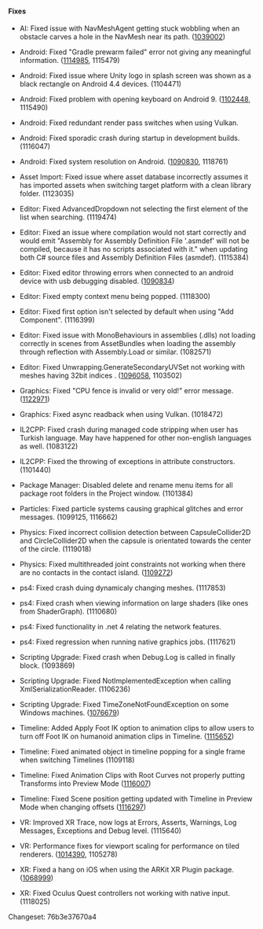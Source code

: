 #### Fixes

*   AI: Fixed issue with NavMeshAgent getting stuck wobbling when an obstacle carves a hole in the NavMesh near its path. ([1039002](https://issuetracker.unity3d.com/issues/an-agent-gets-stuck-on-its-path-when-a-navmeshobstacle-with-carving-is-toggled-on-and-off-repeatedly))
    
*   Android: Fixed "Gradle prewarm failed" error not giving any meaningful information. ([1114985](https://issuetracker.unity3d.com/issues/gradle-prewarm-failed-error-does-not-give-the-actual-reason-of-failure), 1115479)
    
*   Android: Fixed issue where Unity logo in splash screen was shown as a black rectangle on Android 4.4 devices. (1104471)
    
*   Android: Fixed problem with opening keyboard on Android 9. ([1102448](https://issuetracker.unity3d.com/issues/android-keyboard-doesnt-open-when-an-inputfield-is-touched-with-android-api-level-28), 1115490)
    
*   Android: Fixed redundant render pass switches when using Vulkan.
    
*   Android: Fixed sporadic crash during startup in development builds. (1116047)
    
*   Android: Fixed system resolution on Android. ([1090830](https://issuetracker.unity3d.com/issues/android-display-dot-systemheight-and-systemwidth-return-rendering-values-instead-of-screen-native-values), 1118761)
    
*   Asset Import: Fixed issue where asset database incorrectly assumes it has imported assets when switching target platform with a clean library folder. (1123035)
    
*   Editor: Fixed AdvancedDropdown not selecting the first element of the list when searching. (1119474)
    
*   Editor: Fixed an issue where compilation would not start correctly and would emit "Assembly for Assembly Definition File '.asmdef' will not be compiled, because it has no scripts associated with it." when updating both C# source files and Assembly Definition Files (asmdef). (1115384)
    
*   Editor: Fixed editor throwing errors when connected to an android device with usb debugging disabled. ([1090834](https://issuetracker.unity3d.com/issues/android-when-usb-debugging-is-not-allowed-selecting-or-switching-to-android-platform-causes-an-error))
    
*   Editor: Fixed empty context menu being popped. (1118300)
    
*   Editor: Fixed first option isn't selected by default when using "Add Component". (1116399)
    
*   Editor: Fixed issue with MonoBehaviours in assemblies (.dlls) not loading correctly in scenes from AssetBundles when loading the assembly through reflection with Assembly.Load or similar. (1082571)
    
*   Editor: Fixed Unwrapping.GenerateSecondaryUVSet not working with meshes having 32bit indices . ([1096058](https://issuetracker.unity3d.com/issues/editor-crashes-in-calculatesurfacearea-when-using-auto-generated-uvs), 1103502)
    
*   Graphics: Fixed "CPU fence is invalid or very old!" error message. ([1122971](https://issuetracker.unity3d.com/issues/graphics-general-lwrp-cpu-fence-is-invalid-or-very-old-exception-is-thrown-on-changing-graphics-apis-to-direct3d12))
    
*   Graphics: Fixed async readback when using Vulkan. (1018472)
    
*   IL2CPP: Fixed crash during managed code stripping when user has Turkish language. May have happened for other non-english languages as well. (1083122)
    
*   IL2CPP: Fixed the throwing of exceptions in attribute constructors. (1101440)
    
*   Package Manager: Disabled delete and rename menu items for all package root folders in the Project window. (1101384)
    
*   Particles: Fixed particle systems causing graphical glitches and error messages. (1099125, 1116662)
    
*   Physics: Fixed incorrect collision detection between CapsuleCollider2D and CircleCollider2D when the capsule is orientated towards the center of the circle. (1119018)
    
*   Physics: Fixed multithreaded joint constraints not working when there are no contacts in the contact island. ([1109272](https://issuetracker.unity3d.com/issues/in-hinge-joint-2d-connected-anchor-doesnt-rotate-around-anchor-when-multithreading-is-set-to-on-in-project-settings))
    
*   ps4: Fixed crash duing dynamicaly changing meshes. (1117853)
    
*   ps4: Fixed crash when viewing information on large shaders (like ones from ShaderGraph). (1110680)
    
*   ps4: Fixed functionality in .net 4 relating the network features.
    
*   ps4: Fixed regression when running native graphics jobs. (1117621)
    
*   Scripting Upgrade: Fixed crash when Debug.Log is called in finally block. (1093869)
    
*   Scripting Upgrade: Fixed NotImplementedException when calling XmlSerializationReader. (1106236)
    
*   Scripting Upgrade: Fixed TimeZoneNotFoundException on some Windows machines. ([1076679](https://issuetracker.unity3d.com/issues/timezonenotfoundexception-invalidtimezoneexception-error-when-registry-timezonekeyname-is-empty-crashes-editor-slash-build))
    
*   Timeline: Added Apply Foot IK option to animation clips to allow users to turn off Foot IK on humanoid animation clips in Timeline. ([1115652](https://issuetracker.unity3d.com/issues/the-object-animation-is-clipping-when-adding-animation-in-the-timeline))
    
*   Timeline: Fixed animated object in timeline popping for a single frame when switching Timelines (1109118)
    
*   Timeline: Fixed Animation Clips with Root Curves not properly putting Transforms into Preview Mode ([1116007](https://issuetracker.unity3d.com/issues/position-of-the-transform-changes-when-selecting-game-object-with-timeline-and-animation-progress-is-not-set-to-the-beginning))
    
*   Timeline: Fixed Scene position getting updated with Timeline in Preview Mode when changing offsets ([1116297](https://issuetracker.unity3d.com/issues/game-object-changes-position-when-making-any-changes-to-animation-track-in-inspector))
    
*   VR: Improved XR Trace, now logs at Errors, Asserts, Warnings, Log Messages, Exceptions and Debug level. (1115640)
    
*   VR: Performance fixes for viewport scaling for performance on tiled renderers. ([1014390](https://issuetracker.unity3d.com/issues/xr-renderviewportscale-1-dot-0-is-less-performant-than-1-dot-0-when-msaa-is-enabled), 1105278)
    
*   XR: Fixed a hang on iOS when using the ARKit XR Plugin package. ([1068999](https://issuetracker.unity3d.com/issues/hang-on-ios-using-arkit-xr-plugin))
    
*   XR: Fixed Oculus Quest controllers not working with native input. (1118025)
    

Changeset: 76b3e37670a4